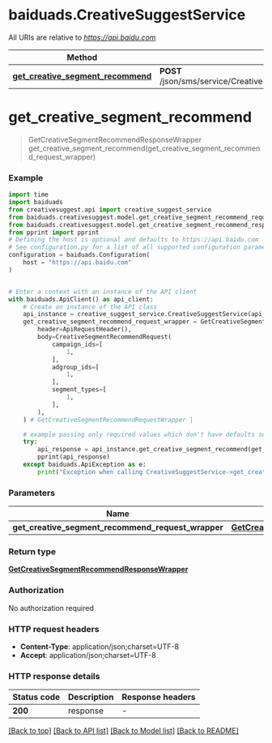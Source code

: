 # baiduads.CreativeSuggestService

All URIs are relative to *https://api.baidu.com*

Method | HTTP request | Description
------------- | ------------- | -------------
[**get_creative_segment_recommend**](CreativeSuggestService.md#get_creative_segment_recommend) | **POST** /json/sms/service/CreativeSuggestService/getCreativeSegmentRecommend | 


# **get_creative_segment_recommend**
> GetCreativeSegmentRecommendResponseWrapper get_creative_segment_recommend(get_creative_segment_recommend_request_wrapper)



### Example


```python
import time
import baiduads
from creativesuggest.api import creative_suggest_service
from baiduads.creativesuggest.model.get_creative_segment_recommend_request_wrapper import GetCreativeSegmentRecommendRequestWrapper
from baiduads.creativesuggest.model.get_creative_segment_recommend_response_wrapper import GetCreativeSegmentRecommendResponseWrapper
from pprint import pprint
# Defining the host is optional and defaults to https://api.baidu.com
# See configuration.py for a list of all supported configuration parameters.
configuration = baiduads.Configuration(
    host = "https://api.baidu.com"
)


# Enter a context with an instance of the API client
with baiduads.ApiClient() as api_client:
    # Create an instance of the API class
    api_instance = creative_suggest_service.CreativeSuggestService(api_client)
    get_creative_segment_recommend_request_wrapper = GetCreativeSegmentRecommendRequestWrapper(
        header=ApiRequestHeader(),
        body=CreativeSegmentRecommendRequest(
            campaign_ids=[
                1,
            ],
            adgroup_ids=[
                1,
            ],
            segment_types=[
                1,
            ],
        ),
    ) # GetCreativeSegmentRecommendRequestWrapper | 

    # example passing only required values which don't have defaults set
    try:
        api_response = api_instance.get_creative_segment_recommend(get_creative_segment_recommend_request_wrapper)
        pprint(api_response)
    except baiduads.ApiException as e:
        print("Exception when calling CreativeSuggestService->get_creative_segment_recommend: %s\n" % e)
```


### Parameters

Name | Type | Description  | Notes
------------- | ------------- | ------------- | -------------
 **get_creative_segment_recommend_request_wrapper** | [**GetCreativeSegmentRecommendRequestWrapper**](GetCreativeSegmentRecommendRequestWrapper.md)|  |

### Return type

[**GetCreativeSegmentRecommendResponseWrapper**](GetCreativeSegmentRecommendResponseWrapper.md)

### Authorization

No authorization required

### HTTP request headers

 - **Content-Type**: application/json;charset=UTF-8
 - **Accept**: application/json;charset=UTF-8


### HTTP response details

| Status code | Description | Response headers |
|-------------|-------------|------------------|
**200** | response |  -  |

[[Back to top]](#) [[Back to API list]](../README.md#documentation-for-api-endpoints) [[Back to Model list]](../README.md#documentation-for-models) [[Back to README]](../README.md)

